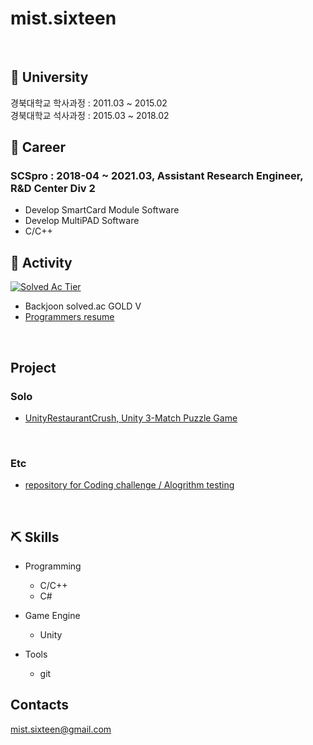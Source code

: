 # mist.sixteen

<br>

## 🌱 University

경북대학교 학사과정 : 2011.03 ~ 2015.02 <br>
경북대학교 석사과정 : 2015.03 ~ 2018.02 <br>

## 🔭 Career

### SCSpro : 2018-04 ~ 2021.03, Assistant Research Engineer, R&D Center Div 2 <br>
- Develop SmartCard Module Software <br> 
- Develop MultiPAD Software <br>
- C/C++ 

## 💬 Activity

[![Solved Ac Tier](http://mazassumnida.wtf/api/v2/generate_badge?boj=mist16)](https://solved.ac/mist16)

- Backjoon solved.ac GOLD V
- <a href="https://programmers.co.kr/pr/mistsixteen_5608" target="_blank"> Programmers resume </a>

<br>

## Project

### Solo

- <a href="https://github.com/mistsixteen/UnityRestaurantCrush" target="_blank"> UnityRestaurantCrush, Unity 3-Match Puzzle Game</a>

<br>

### Etc

- <a href="https://github.com/mistsixteen/Algorithm" target="_blank"> repository for Coding challenge / Alogrithm testing </a>
  
<br>

## ⛏️ Skills

- Programming
  - C/C++
  - C#

- Game Engine
  - Unity

- Tools
  - git

## Contacts
mist.sixteen@gmail.com
